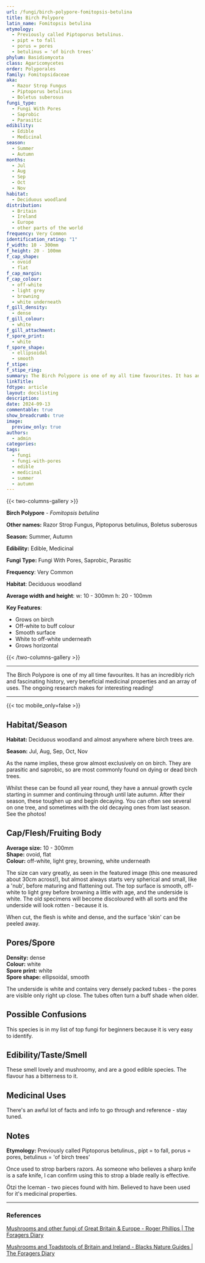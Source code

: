 ```yaml
---
url: /fungi/birch-polypore-fomitopsis-betulina
title: Birch Polypore
latin_name: Fomitopsis betulina
etymology:
  - Previously called Piptoporus betulinus.
  - pipt = to fall
  - porus = pores
  - betulinus = 'of birch trees'
phylum: Basidiomycota
class: Agaricomycetes
order: Polyporales
family: Fomitopsidaceae
aka:
  - Razor Strop Fungus
  - Piptoporus betulinus
  - Boletus suberosus
fungi_type:
  - Fungi With Pores
  - Saprobic
  - Parasitic
edibility:
  - Edible
  - Medicinal
season:
  - Summer
  - Autumn
months:
  - Jul
  - Aug
  - Sep
  - Oct
  - Nov
habitat:
  - Deciduous woodland
distribution:
  - Britain
  - Ireland
  - Europe
  - other parts of the world
frequency: Very Common
identification_rating: "1"
f_width: 10 - 300mm
f_height: 20 - 100mm
f_cap_shape:
  - ovoid
  - flat
f_cap_margin: 
f_cap_colour:
  - off-white
  - light grey
  - browning
  - white underneath
f_gill_density:
  - dense
f_gill_colour:
  - white
f_gill_attachment: 
f_spore_print:
  - white
f_spore_shape:
  - ellipsoidal
  - smooth
f_stipe: 
f_stipe_ring: 
summary: The Birch Polypore is one of my all time favourites. It has an incredibly rich and fascinating history, very beneficial medicinal properties and an array of uses. The ongoing research makes for interesting reading!
linkTitle: 
fdtype: article
layout: docslisting
description: 
date: 2024-09-13
commentable: true
show_breadcrumb: true
image:
  preview_only: true
authors:
  - admin
categories: 
tags:
  - fungi
  - fungi-with-pores
  - edible
  - medicinal
  - summer
  - autumn
---
```


{{< two-columns-gallery >}}

**Birch Polypore** - _Fomitopsis betulina_

**Other names:** Razor Strop Fungus, Piptoporus betulinus, Boletus suberosus

**Season:** Summer, Autumn

**Edibility:** Edible, Medicinal

**Fungi Type:** Fungi With Pores, Saprobic, Parasitic

**Frequency**: Very Common

**Habitat**: Deciduous woodland

**Average width and height**: w: 10 - 300mm h: 20 - 100mm

**Key Features**:
- Grows on birch
- Off-white to buff colour
- Smooth surface
- White to off-white underneath
- Grows horizontal


{{< /two-columns-gallery >}}

---

The Birch Polypore is one of my all time favourites. It has an incredibly rich and fascinating history, very beneficial medicinal properties and an array of uses. The ongoing research makes for interesting reading!

---

{{< toc mobile_only=false >}}

## Habitat/Season

**Habitat:** Deciduous woodland and almost anywhere where birch trees are.

**Season:** Jul, Aug, Sep, Oct, Nov

As the name implies, these grow almost exclusively on on birch. They are parasitic and saprobic, so are most commonly found on dying or dead birch trees.

Whilst these can be found all year round, they have a annual growth cycle starting in summer and continuing through until late autumn. After their season, these toughen up and begin decaying. You can often see several on one tree, and sometimes with the old decaying ones from last season. See the photos!

## Cap/Flesh/Fruiting Body

**Average size:** 10 - 300mm  
**Shape:** ovoid, flat  
**Colour:** off-white, light grey, browning, white underneath 

The size can vary greatly, as seen in the featured image (this one measured about 30cm across!), but almost always starts very spherical and small, like a 'nub', before maturing and flattening out. The top surface is smooth, off-white to light grey before browning a little with age, and the underside is white. The old specimens will become discoloured with all sorts and the underside will look rotten - because it is.

When cut, the flesh is white and dense, and the surface 'skin' can be peeled away.

## Pores/Spore

**Density:** dense  
**Colour:** white  
**Spore print:** white  
**Spore shape:** ellipsoidal, smooth

The underside is white and contains very densely packed tubes - the pores are visible only right up close. The tubes often turn a buff shade when older.

## Possible Confusions

This species is in my list of top fungi for beginners because it is very easy to identify.

## Edibility/Taste/Smell

These smell lovely and mushroomy, and are a good edible species. The flavour has a bitterness to it.

## Medicinal Uses

There's an awful lot of facts and info to go through and reference - stay tuned.

## Notes

**Etymology:** Previously called Piptoporus betulinus., pipt = to fall, porus = pores, betulinus = 'of birch trees'

Once used to strop barbers razors. As someone who believes a sharp knife is a safe knife, I can confirm using this to strop a blade really is effective.

Ötzi the Iceman - two pieces found with him. Believed to have been used for it's medicinal properties.




---
### References

[Mushrooms and other fungi of Great Britain & Europe - Roger Phillips | The Foragers Diary](https://foragersdiary.com/resources/bookshelf/mushrooms-and-other-fungi-of-great-britain-&-europe-roger-phillips/)

[Mushrooms and Toadstools of Britain and Ireland - Blacks Nature Guides | The Foragers Diary](https://foragersdiary.com/resources/bookshelf/mushrooms-and-toadstools-of-britain-and-ireland-blacks-nature-guides/)

